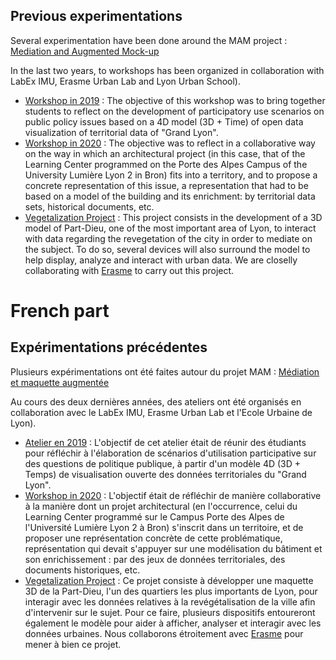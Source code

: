 
## Previous experimentations
Several experimentation have been done around the MAM project : [Mediation and Augmented Mock-up](https://imu.universite-lyon.fr/workshop-usages-participatifs-et-maquette-augmentee/)

In the last two years, to workshops has been organized in collaboration with LabEx IMU, Erasme Urban Lab and Lyon Urban School). 
- [Workshop in 2019]( https://imu.universite-lyon.fr/workshop-usages-participatifs-et-maquette-augmentee/) : The objective of this workshop was to bring together students to reflect on the development of participatory use scenarios on public policy issues based on a 4D model (3D + Time) of open data visualization of territorial data of "Grand Lyon".
- [ Workshop in 2020]( https://imu.universite-lyon.fr/formation/retour-sur-latelier-usages-participatifs-et-maquette-augmentee/) :  The objective was to reflect in a collaborative way on the way in which an architectural project (in this case, that of the Learning Center programmed on the Porte des Alpes Campus of the University Lumière Lyon 2 in Bron) fits into a territory, and to propose a concrete representation of this issue, a representation that had to be based on a model of the building and its enrichment: by territorial data sets, historical documents, etc. 
- [Vegetalization Project](Vegetalization-Project) : This project consists in the development of a 3D model of Part-Dieu, one of the most important area of Lyon, to interact with data regarding the revegetation of the city in order to mediate on the subject. To do so, several devices will also surround the model to help display, analyze and interact with urban data. We are closelly collaborating with [Erasme](https://www.erasme.org/) to carry out this project.


# French part

## Expérimentations précédentes
Plusieurs expérimentations ont été faites autour du projet MAM : [Médiation et maquette augmentée](https://imu.universite-lyon.fr/workshop-usages-participatifs-et-maquette-augmentee/)

Au cours des deux dernières années, des ateliers ont été organisés en collaboration avec le LabEx IMU, Erasme Urban Lab et l'Ecole Urbaine de Lyon). 
- [Atelier en 2019]( https://imu.universite-lyon.fr/workshop-usages-participatifs-et-maquette-augmentee/) : L'objectif de cet atelier était de réunir des étudiants pour réfléchir à l'élaboration de scénarios d'utilisation participative sur des questions de politique publique, à partir d'un modèle 4D (3D + Temps) de visualisation ouverte des données territoriales du "Grand Lyon".
- [Workshop in 2020]( https://imu.universite-lyon.fr/formation/retour-sur-latelier-usages-participatifs-et-maquette-augmentee/) : L'objectif était de réfléchir de manière collaborative à la manière dont un projet architectural (en l'occurrence, celui du Learning Center programmé sur le Campus Porte des Alpes de l'Université Lumière Lyon 2 à Bron) s'inscrit dans un territoire, et de proposer une représentation concrète de cette problématique, représentation qui devait s'appuyer sur une modélisation du bâtiment et son enrichissement : par des jeux de données territoriales, des documents historiques, etc. 
- [Vegetalization Project](Vegetalization-Project) : Ce projet consiste à développer une maquette 3D de la Part-Dieu, l'un des quartiers les plus importants de Lyon, pour interagir avec les données relatives à la revégétalisation de la ville afin d'intervenir sur le sujet. Pour ce faire, plusieurs dispositifs entoureront également le modèle pour aider à afficher, analyser et interagir avec les données urbaines. Nous collaborons étroitement avec [Erasme](https://www.erasme.org/) pour mener à bien ce projet.

